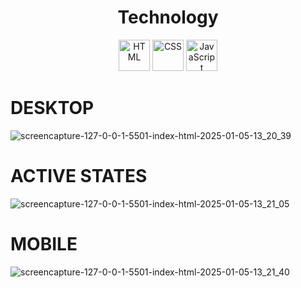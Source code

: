 

<h1 align="center">Technology</h1>
<div align="center">
  <img src="https://cdn.jsdelivr.net/gh/devicons/devicon/icons/html5/html5-original.svg" alt="HTML" width="50" height="50"/>
  <img src="https://cdn.jsdelivr.net/gh/devicons/devicon/icons/css3/css3-original.svg" alt="CSS" width="50" height="50"/>
  <img src="https://cdn.jsdelivr.net/gh/devicons/devicon/icons/javascript/javascript-original.svg" alt="JavaScript" width="50" height="50"/>
</div>


# DESKTOP
![screencapture-127-0-0-1-5501-index-html-2025-01-05-13_20_39](https://github.com/user-attachments/assets/4d7ce2f1-1fac-4159-9b24-d9022069b8ec)

# ACTIVE STATES
![screencapture-127-0-0-1-5501-index-html-2025-01-05-13_21_05](https://github.com/user-attachments/assets/3c30bf58-957a-4405-884d-b6cac76e3817)

# MOBILE
![screencapture-127-0-0-1-5501-index-html-2025-01-05-13_21_40](https://github.com/user-attachments/assets/94f5a1c0-e83d-40f6-a9f1-5bfd9be5cd4e)

